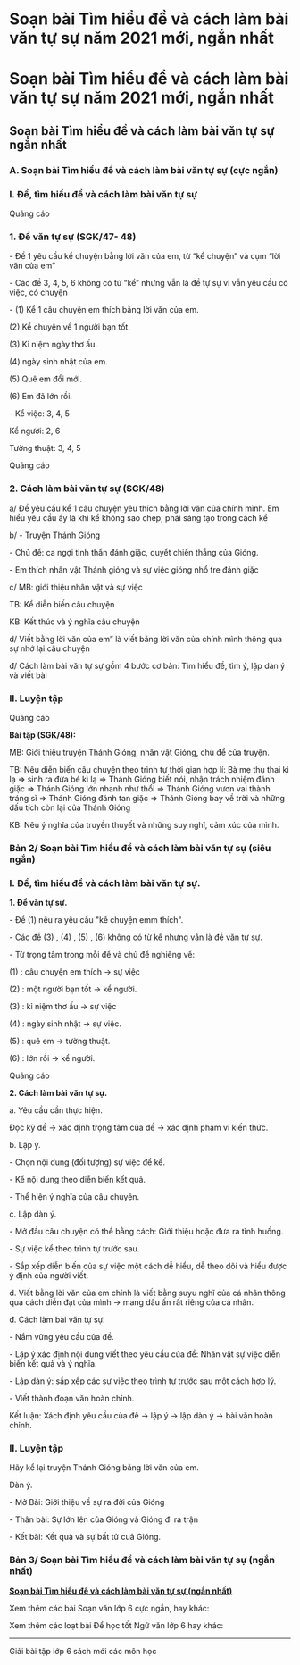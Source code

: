 # Soạn bài Tìm hiểu đề và cách làm bài văn tự sự năm 2021 mới, ngắn nhất

# Soạn bài Tìm hiểu đề và cách làm bài văn tự sự năm 2021 mới, ngắn nhất

## Soạn bài Tìm hiểu đề và cách làm bài văn tự sự ngắn nhất

### **A. Soạn bài Tìm hiểu đề và cách làm bài văn tự sự (cực ngắn)**

### I. Đề, tìm hiểu đề và cách làm bài văn tự sự

Quảng cáo

### 1\. Đề văn tự sự (SGK/47- 48)

\- Đề 1 yêu cầu kể chuyện bằng lời văn của em, từ “kể chuyện” và cụm “lời văn của em”

\- Các đề 3, 4, 5, 6 không có từ “kể” nhưng vẫn là đề tự sự vì vẫn yêu cầu có việc, có chuyện

\- (1) Kể 1 câu chuyện em thích bằng lời văn của em.

(2) Kể chuyện về 1 người bạn tốt.

(3) Kỉ niệm ngày thơ ấu.

(4) ngày sinh nhật của em.

(5) Quê em đổi mới.

(6) Em đã lớn rồi.

\- Kể việc: 3, 4, 5

Kể người: 2, 6

Tường thuật: 3, 4, 5

Quảng cáo

### 2\. Cách làm bài văn tự sự (SGK/48)

a/ Đề yêu cầu kể 1 câu chuyện yêu thích bằng lời văn của chính mình. Em hiểu yêu cầu ấy là khi kể không sao chép, phải sáng tạo trong cách kể

b/ - Truyện Thánh Gióng

\- Chủ đề: ca ngợi tinh thần đánh giặc, quyết chiến thắng của Gióng.

\- Em thích nhân vật Thánh gióng và sự việc gióng nhổ tre đánh giặc

c/ MB: giới thiệu nhân vật và sự việc

TB: Kể diễn biến câu chuyện 

KB: Kết thúc và ý nghĩa câu chuyện

d/ Viết bằng lời văn của em” là viết bằng lời văn của chính mình thông qua sự nhớ lại câu chuyện

đ/ Cách làm bài văn tự sự gồm 4 bước cơ bản: Tìm hiểu đề, tìm ý, lập dàn ý và viết bài

### II. Luyện tập 

Quảng cáo

**Bài tập (SGK/48):**

MB: Giới thiệu truyện Thánh Gióng, nhân vật Gióng, chủ đề của truyện.

TB: Nêu diễn biến câu chuyện theo trình tự thời gian hợp lí: Bà mẹ thụ thai kì lạ => sinh ra đứa bé kì lạ => Thánh Gióng biết nói, nhận trách nhiệm đánh giặc => Thánh Gióng lớn nhanh như thổi => Thánh Gióng vươn vai thành tráng sĩ => Thánh Gióng đánh tan giặc => Thánh Gióng bay về trời và những dấu tích còn lại của Thánh Gióng

KB: Nêu ý nghĩa của truyền thuyết và những suy nghĩ, cảm xúc của mình.

### **Bản 2/ Soạn bài Tìm hiểu đề và cách làm bài văn tự sự (siêu ngắn)**

### I. Đề, tìm hiểu đề và cách làm bài văn tự sự.

**1\. Đề văn tự sự.**

\- Đề (1) nêu ra yêu cầu "kể chuyện emm thích".

\- Các đề (3) , (4) , (5) , (6) không có từ kể nhưng vẫn là đề văn tự sự.

\- Từ trọng tâm trong mỗi đề và chủ đề nghiêng về:

(1) : câu chuyện em thích → sự việc

(2) : một người bạn tốt → kể người.

(3) : kỉ niệm thơ ấu → sự việc

(4) : ngày sinh nhật → sự việc.

(5) : quê em → tường thuật.

(6) : lớn rồi → kể người.

Quảng cáo

**2\. Cách làm bài văn tự sự.**

a. Yêu cầu cần thực hiện.

Đọc kỹ đề → xác định trọng tâm của đề → xác định phạm vi kiến thức.

b. Lập ý.

\- Chọn nội dung (đối tượng) sự việc để kể.

\- Kể nội dung theo diễn biến kết quả.

\- Thể hiện ý nghĩa của câu chuyện.

c. Lập dàn ý.

\- Mở đầu câu chuyện có thể bằng cách: Giới thiệu hoặc đưa ra tình huống.

\- Sự việc kể theo trình tự trước sau.

\- Sắp xếp diễn biến của sự việc một cách dễ hiểu, dễ theo dõi và hiểu được ý định của người viết.

d. Viết bằng lời văn của em chính là viết bằng suyu nghĩ của cá nhân thông qua cách diễn đạt của mình → mang dấu ấn rất riêng của cá nhân.

đ. Cách làm bài văn tự sự:

\- Nắm vững yêu cầu của đề.

\- Lập ý xác định nội dung viết theo yêu cầu của đề: Nhân vật sự việc diễn biến kết quả và ý nghĩa.

\- Lập dàn ý: sắp xếp các sự việc theo trình tự trước sau một cách hợp lý.

\- Viết thành đoạn văn hoàn chỉnh.

Kết luận: Xách định yêu cầu của đê → lập ý → lập dàn ý → bài văn hoàn chỉnh.

### II. Luyện tập

Hãy kể lại truyện Thánh Gióng bằng lời văn của em.

Dàn ý. 

\- Mở Bài: Giới thiệu về sự ra đời của Gióng

\- Thân bài: Sự lớn lên của Gióng và Gióng đi ra trận

\- Kết bài: Kết quả và sự bất tử cuả Gióng.

### **Bản 3/ Soạn bài Tìm hiểu đề và cách làm bài văn tự sự (ngắn nhất)**

[**Soạn bài Tìm hiểu đề và cách làm bài văn tự sự (ngắn nhất)**](https://vietjack.com/soan-van-6/tim-hieu-de-va-cach-lam-bai-van-tu-su.jsp)

Xem thêm các bài Soạn văn lớp 6 cực ngắn, hay khác:

Xem thêm các loạt bài Để học tốt Ngữ văn lớp 6 hay khác:

* * *

Giải bài tập lớp 6 sách mới các môn học
